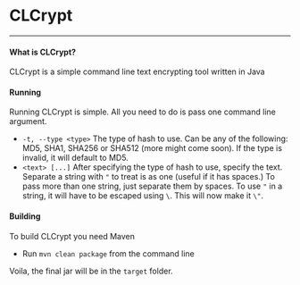 <h1>CLCrypt</h1>

------------------

#### What is CLCrypt?
CLCrypt is a simple command line text encrypting tool written in Java

#### Running
Running CLCrypt is simple. All you need to do is pass one command line argument.

* `-t, --type <type>` The type of hash to use. Can be any of the following: MD5, SHA1, SHA256 or SHA512 (more might come soon).
If the type is invalid, it will default to MD5.
* `<text> [...]` After specifying the type of hash to use, specify the text. Separate a string with `"` to treat is as one (useful if it has spaces.) To pass more than one string, just separate them by spaces. To use `"` in a string, it will have to be escaped using `\`. This will now make it `\"`.

#### Building
To build CLCrypt you need Maven
* Run `mvn clean package` from the command line

Voila, the final jar will be in the `target` folder.